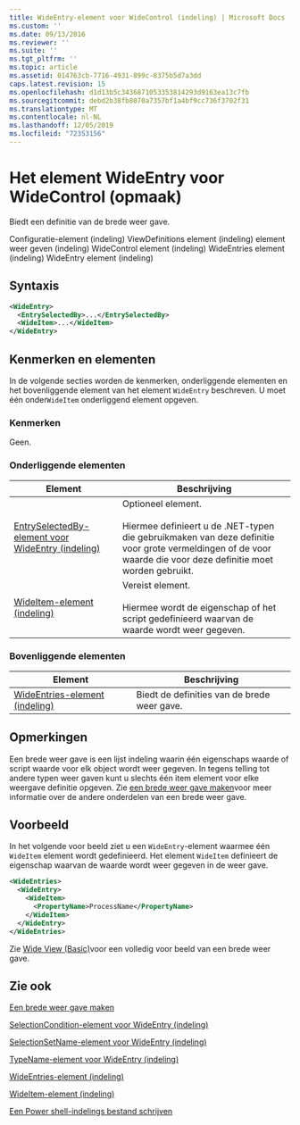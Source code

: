 ```yaml
---
title: WideEntry-element voor WideControl (indeling) | Microsoft Docs
ms.custom: ''
ms.date: 09/13/2016
ms.reviewer: ''
ms.suite: ''
ms.tgt_pltfrm: ''
ms.topic: article
ms.assetid: 014763cb-7716-4931-899c-8375b5d7a3dd
caps.latest.revision: 15
ms.openlocfilehash: d1d13b5c3436871053353814293d9163ea13c7fb
ms.sourcegitcommit: debd2b38fb8070a7357bf1a4bf9cc736f3702f31
ms.translationtype: MT
ms.contentlocale: nl-NL
ms.lasthandoff: 12/05/2019
ms.locfileid: "72353156"
---
```

# <a name="wideentry-element-for-widecontrol-format"></a>Het element WideEntry voor WideControl (opmaak)

Biedt een definitie van de brede weer gave.

Configuratie-element (indeling) ViewDefinitions element (indeling) element weer geven (indeling) WideControl element (indeling) WideEntries element (indeling) WideEntry element (indeling)

## <a name="syntax"></a>Syntaxis

```xml
<WideEntry>
  <EntrySelectedBy>...</EntrySelectedBy>
  <WideItem>...</WideItem>
</WideEntry>
```

## <a name="attributes-and-elements"></a>Kenmerken en elementen

In de volgende secties worden de kenmerken, onderliggende elementen en het bovenliggende element van het element `WideEntry` beschreven. U moet één onder`WideItem` onderliggend element opgeven.

### <a name="attributes"></a>Kenmerken

Geen.

### <a name="child-elements"></a>Onderliggende elementen

|Element|Beschrijving|
|-------------|-----------------|
|[EntrySelectedBy-element voor WideEntry (indeling)](./entryselectedby-element-for-wideentry-format.md)|Optioneel element.<br /><br /> Hiermee definieert u de .NET-typen die gebruikmaken van deze definitie voor grote vermeldingen of de voor waarde die voor deze definitie moet worden gebruikt.|
|[WideItem-element (indeling)](./wideitem-element-for-widecontrol-format.md)|Vereist element.<br /><br /> Hiermee wordt de eigenschap of het script gedefinieerd waarvan de waarde wordt weer gegeven.|

### <a name="parent-elements"></a>Bovenliggende elementen

|Element|Beschrijving|
|-------------|-----------------|
|[WideEntries-element (indeling)](./wideentries-element-for-widecontrol-format.md)|Biedt de definities van de brede weer gave.|

## <a name="remarks"></a>Opmerkingen

Een brede weer gave is een lijst indeling waarin één eigenschaps waarde of script waarde voor elk object wordt weer gegeven. In tegens telling tot andere typen weer gaven kunt u slechts één item element voor elke weergave definitie opgeven. Zie [een brede weer gave maken](./creating-a-wide-view.md)voor meer informatie over de andere onderdelen van een brede weer gave.

## <a name="example"></a>Voorbeeld

In het volgende voor beeld ziet u een `WideEntry`-element waarmee één `WideItem` element wordt gedefinieerd. Het element `WideItem` definieert de eigenschap waarvan de waarde wordt weer gegeven in de weer gave.

```xml
<WideEntries>
  <WideEntry>
    <WideItem>
      <PropertyName>ProcessName</PropertyName>
    </WideItem>
  </WideEntry>
</WideEntries>

```

Zie [Wide View (Basic)](./wide-view-basic.md)voor een volledig voor beeld van een brede weer gave.

## <a name="see-also"></a>Zie ook

[Een brede weer gave maken](./creating-a-wide-view.md)

[SelectionCondition-element voor WideEntry (indeling)](./selectioncondition-element-for-entryselectedby-for-widecontrol-format.md)

[SelectionSetName-element voor WideEntry (indeling)](./selectionsetname-element-for-entryselectedby-for-widecontrol-format.md)

[TypeName-element voor WideEntry (indeling)](./typename-element-for-entryselectedby-for-wideentry-format.md)

[WideEntries-element (indeling)](./wideentries-element-for-widecontrol-format.md)

[WideItem-element (indeling)](./wideitem-element-for-widecontrol-format.md)

[Een Power shell-indelings bestand schrijven](./writing-a-powershell-formatting-file.md)
